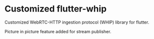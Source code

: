 # Customized flutter-whip

Customized WebRTC-HTTP ingestion protocol (WHIP) library for flutter.

Picture in picture feature added for stream publisher.
